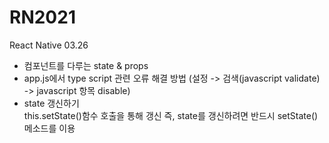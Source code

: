 # RN2021
React Native
03.26
- 컴포넌트를 다루는 state & props
- app.js에서 type script 관련 오류 해결 방법
 (설정 -> 검색(javascript validate) -> javascript 항목 disable)
- state 갱신하기 <br>
  this.setState()함수 호출을 통해 갱신
  즉, state를 갱신하려면 반드시 setState()메소드를 이용
